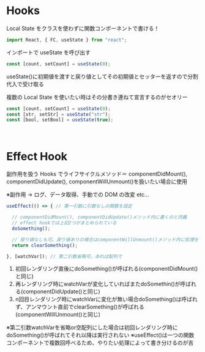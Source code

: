 # Hooks

Local State をクラスを使わずに関数コンポーネントで書ける！

```typescript
import React, { FC, useState } from "react";
```

インポートで useState を呼び出す

```typescript
const [count, setCount] = useState(0);
```

useState()に初期値を渡すと戻り値としてその初期値とセッターを返すので分割代入で受け取る

複数の Local State を使いたい時はその分書き連ねて宣言するのがセオリー

```typescript
const [count, setCount] = useState(0);
const [str, setStr] = useState("str");
const [bool, setBool] = useState(true);
```

<br />

# Effect Hook

副作用を扱う Hooks でライフサイクルメソッド＝ componentDidMount(), componentDidUpdate(), componentWillUnmount()を扱いたい場合に使用

※副作用 -> ログ、データ取得、手動での DOM の改変 etc...

```typescript
useEffect(() => { // 第一引数に引数なしの関数を設定

  // componentDidMount(), componentDidUpdate()メソッド内に書くのと同義
  // effect hookでは上記2つがまとめられている
  doSomething();

  // 戻り値なしも可。戻り値ありの場合はcomponentWillUnmount()メソッド内に処理を書いているのと同義
  return clearSomething();

}, [watchVar]); // 第二引数省略可。あれば配列で
```

1. 初回レンダリング直後にdoSomething()が呼ばれる(componentDidMount()と同じ)
2. 再レンダリング時にwatchVarが変化していればまたdoSomethin()が呼ばれる(componentDidUpdate()と同じ)
3. n回目レンダリング時にwatchVarに変化が無い場合doSomething()は呼ばれず、アンマウント直前でclearSomething()が呼ばれる(componentWillUnmount()と同じ)

※第二引数watchVarを省略or空配列にした場合は初回レンダリング時にdoSomething()が呼ばれてそれ以降は実行されない
※useEffect()は一つの関数コンポーネントで複数回呼べるため、やりたい処理によって書き分けるのが吉

